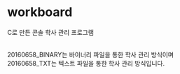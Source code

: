 # workboard

C로 만든 콘솔 학사 관리 프로그램 <br> <br>

20160658_BINARY는 바이너리 파일을 통한 학사 관리 방식이며 <br>
20160658_TXT는 텍스트 파일을 통한 학사 관리 방식입니다.
